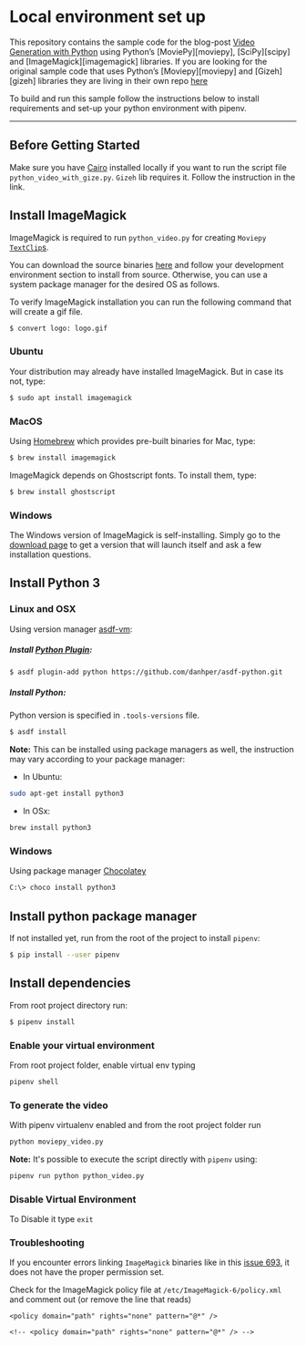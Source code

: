 # Local environment set up

This repository contains the sample code for the blog-post [Video Generation with Python](https://www.stackbuilders.com/blog/python-video-generation/) using Python’s [MoviePy][moviepy], [SciPy][scipy] and [ImageMagick][imagemagick] libraries. If you are looking for the original sample code that uses Python’s [Moviepy][moviepy] and [Gizeh][gizeh] libraries they are living in their own repo [here](https://github.com/stackbuilders/tutorials/tree/tutorials/tutorials/python/python-video-generation)

To build and run this sample follow the instructions below to install requirements and set-up your python environment with pipenv.

---

## Before Getting Started

Make sure you have
[Cairo](https://pycairo.readthedocs.io/en/latest/getting_started.html) installed
locally if you want to run the script file `python_video_with_gize.py`. `Gizeh` lib requires it. Follow the instruction in the link.


## Install ImageMagick

ImageMagick is required to run `python_video.py` for creating `Moviepy` [`TextClip`s](https://moviepy-tburrows13.readthedocs.io/en/improve-docs/ref/VideoClip/TextClip.html#textclip).

You can download the source binaries [here](https://imagemagick.org/script/download.php) and follow your development environment section to install from source. Otherwise, you can use a system package manager for the desired OS as follows.

To verify ImageMagick installation you can run the following command that will create a gif file.
```bash
$ convert logo: logo.gif
```

### Ubuntu
Your distribution may already have installed ImageMagick. But in case its not, type:
```bash
$ sudo apt install imagemagick
```

### MacOS
Using [Homebrew](https://brew.sh/) which provides pre-built binaries for Mac, type:
```bash
$ brew install imagemagick
```
ImageMagick depends on Ghostscript fonts. To install them, type:
```bash
$ brew install ghostscript
```

### Windows
The Windows version of ImageMagick is self-installing. Simply go to the [download page](https://imagemagick.org/script/download.php) to get a version that will launch itself and ask a few installation questions.

## Install Python 3

### Linux and OSX

Using version manager [asdf-vm](https://asdf-vm.com/#/core-manage-asdf-vm?id=install-asdf-vm):

##### Install [Python Plugin](https://github.com/danhper/asdf-python):

```bash
$ asdf plugin-add python https://github.com/danhper/asdf-python.git
```

##### Install Python:

Python version is specified in `.tools-versions` file.

```bash
$ asdf install
```

**Note:** This can be installed using package managers as well, the instruction
may vary according to your package manager:

- In Ubuntu:

```bash
sudo apt-get install python3
```

- In OSx:

```bash
brew install python3
```

### Windows

Using package manager [Chocolatey](https://chocolatey.org/)

```bash
C:\> choco install python3
```

## Install python package manager

If not installed yet, run from the root of the project to install `pipenv`:

```bash
$ pip install --user pipenv
```
## Install dependencies

From root project directory run:

```bash
$ pipenv install
```

### Enable your virtual environment

From root project folder, enable virtual env typing

```bash
pipenv shell
```

### To generate the video

With pipenv virtualenv enabled and from the root project folder run

```bash
python moviepy_video.py
```

**Note:** It's possible to execute the script directly with `pipenv` using:

```bash
pipenv run python python_video.py
```

### Disable Virtual Environment

To Disable it type `exit`

### Troubleshooting

If you encounter errors linking `ImageMagick` binaries like in this [issue 693](https://github.com/Zulko/moviepy/issues/693), it does not have the proper permission set.

Check for the ImageMagick policy file at
`/etc/ImageMagick-6/policy.xml` and comment out (or remove the line that reads)

```
<policy domain="path" rights="none" pattern="@*" />
```
```
<!-- <policy domain="path" rights="none" pattern="@*" /> -->
```
